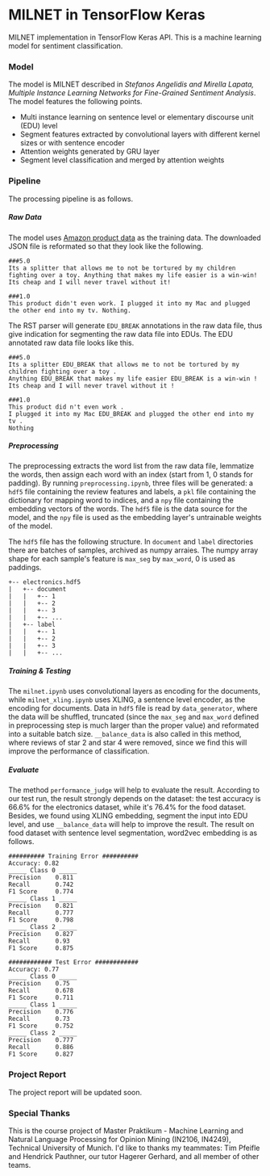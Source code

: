 # MILNET in TensorFlow Keras
MILNET implementation in TensorFlow Keras API. This is a machine learning model for sentiment classification.



### Model

The model is MILNET described in _Stefanos Angelidis and Mirella Lapata, Multiple Instance Learning Networks for Fine-Grained Sentiment Analysis_. The model features the following points.

- Multi instance learning on sentence level or elementary discourse unit (EDU) level
- Segment features extracted by convolutional layers with different kernel sizes or with sentence encoder
- Attention weights generated by GRU layer
- Segment level classification and merged by attention weights



### Pipeline

The processing pipeline is as follows.

##### Raw Data

The model uses [Amazon product data](http://jmcauley.ucsd.edu/data/amazon/) as the training data. The downloaded JSON file is reformated so that they look like the following.

```
###5.0
Its a splitter that allows me to not be tortured by my children fighting over a toy. Anything that makes my life easier is a win-win! Its cheap and I will never travel without it!

###1.0
This product didn't even work. I plugged it into my Mac and plugged the other end into my tv. Nothing.
```

The RST parser will generate `EDU_BREAK` annotations in the raw data file, thus give indication for segmenting the raw data file into EDUs. The EDU annotated raw data file looks like this.

```
###5.0
Its a splitter EDU_BREAK that allows me to not be tortured by my children fighting over a toy .
Anything EDU_BREAK that makes my life easier EDU_BREAK is a win-win !
Its cheap and I will never travel without it !

###1.0
This product did n't even work .
I plugged it into my Mac EDU_BREAK and plugged the other end into my tv .
Nothing
```

##### Preprocessing

The preprocessing extracts the word list from the raw data file, lemmatize the words, then assign each word with an index (start from 1, 0 stands for padding). By running `preprocessing.ipynb`, three files will be generated: a `hdf5` file containing the review features and labels, a `pkl` file containing the dictionary for mapping word to indices, and a `npy` file containing the embedding vectors of the words. The `hdf5` file is the data source for the model, and the `npy` file is used as the embedding layer's untrainable weights of the model.

The `hdf5` file has the following structure. In `document` and `label` directories there are batches of samples, archived as numpy arraies. The numpy array shape for each sample's feature is `max_seg` by `max_word`, 0 is used as paddings.

```
+-- electronics.hdf5
|	+-- document
|	|	+-- 1
|	|	+-- 2
|	|	+-- 3
|	|	+-- ...
|	+-- label
|	|	+-- 1
|	|	+-- 2
|	|	+-- 3
|	|	+-- ...
```

##### Training & Testing

The `milnet.ipynb` uses convolutional layers as encoding for the documents, while `milnet_xling.ipynb` uses XLING, a sentence level encoder, as the encoding for documents. Data in `hdf5` file is read by `data_generator`, where the data will be shuffled, truncated (since the `max_seg` and `max_word` defined in preprocessing step is much larger than the proper value) and reformated into a suitable batch size. `__balance_data` is also called in this method, where reviews of star 2 and star 4 were removed, since we find this will improve the performance of classification.

##### Evaluate

The method `performance_judge` will help to evaluate the result. According to our test run, the result strongly depends on the dataset: the test  accuracy is 66.6% for the electronics dataset, while it's 76.4% for the food dataset. Besides, we found using XLING embedding, segment the input into EDU level, and use `__balance_data` will help to improve the result. The result on food dataset with sentence level segmentation, word2vec embedding is as follows.

```
########## Training Error ##########
Accuracy: 0.82
_____ Class 0 _____
Precision	 0.811
Recall		 0.742
F1 Score	 0.774
_____ Class 1 _____
Precision	 0.821
Recall		 0.777
F1 Score	 0.798
_____ Class 2 _____
Precision	 0.827
Recall		 0.93
F1 Score	 0.875

############ Test Error ############
Accuracy: 0.77
_____ Class 0 _____
Precision	 0.75
Recall		 0.678
F1 Score	 0.711
_____ Class 1 _____
Precision	 0.776
Recall		 0.73
F1 Score	 0.752
_____ Class 2 _____
Precision	 0.777
Recall		 0.886
F1 Score	 0.827
```



### Project Report

The project report will be updated soon.



### Special Thanks

This is the course project of Master Praktikum - Machine Learning and Natural Language Processing for Opinion Mining (IN2106, IN4249), Technical University of Munich. I'd like to thanks my teammates: Tim Pfeifle and Hendrick Pauthner, our tutor Hagerer Gerhard, and all member of other teams.